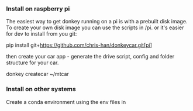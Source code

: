 ### Install on raspberry pi
The easiest way to get donkey running on a pi is with a prebuilt disk image. To create your own disk
image you can use the scripts in /pi.
or it's easier for dev to install from you git:

pip install git+https://github.com/chris-han/donkeycar.git[pi]

then create your car app - generate the drive script, config and folder structure for your car.

donkey createcar ~/mtcar


### Install on other systems
Create a conda environment using the env files in
